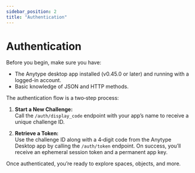```yaml
---
sidebar_position: 2
title: "Authentication"
---
```


# Authentication

Before you begin, make sure you have:

- The Anytype desktop app installed (v0.45.0 or later) and running with a logged-in account. 
- Basic knowledge of JSON and HTTP methods.

The authentication flow is a two‑step process:

1. **Start a New Challenge:**  
   Call the `/auth/display_code` endpoint with your app’s name to receive a unique challenge ID.

2. **Retrieve a Token:**  
   Use the challenge ID along with a 4‑digit code from the Anytype Desktop app by calling the `/auth/token` endpoint. On success, you’ll receive an ephemeral session token and a permanent app key.

Once authenticated, you’re ready to explore spaces, objects, and more.
